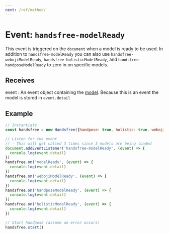 ```yaml
---
next: /ref/method/
---
```

# Event: `handsfree-modelReady`

This event is triggered on the `document` when a model is ready to be used. In addition to `handsfree-modelReady` you can also use `handsfree-webojiModelReady`, `handsfree-holisticModelReady`, and `handsfree-handposeModelReady` to zero in on specific models.

## Receives

event
: An event object containing the [model](/ref/prop/model/). Because this is an event the model is stored in `event.detail`

## Example

```js
// Instantiate
const handsfree = new Handsfree({handpose: true, holistic: true, weboji: true})

// Listen for the event
// - This will get called 3 times since 3 models are being loaded
document.addEventListener('handsfree-modelReady', (event) => {
  console.log(event.detail)
})
handsfree.on('modelReady', (event) => {
  console.log(event.detail)
})
handsfree.on('webojiModelReady', (event) => {
  console.log(event.detail)
})
handsfree.on('handposeModelReady', (event) => {
  console.log(event.detail)
})
handsfree.on('holisticModelReady', (event) => {
  console.log(event.detail)
})

// Start handpose (assume an error occurs)
handsfree.start()
```